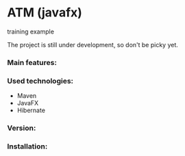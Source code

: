 # **ATM (javafx)**
training example

The project is still under development, so don't be picky yet.

### Main features:
### Used technologies:
+ Maven
+ JavaFX
+ Hibernate
### Version:
### Installation:
